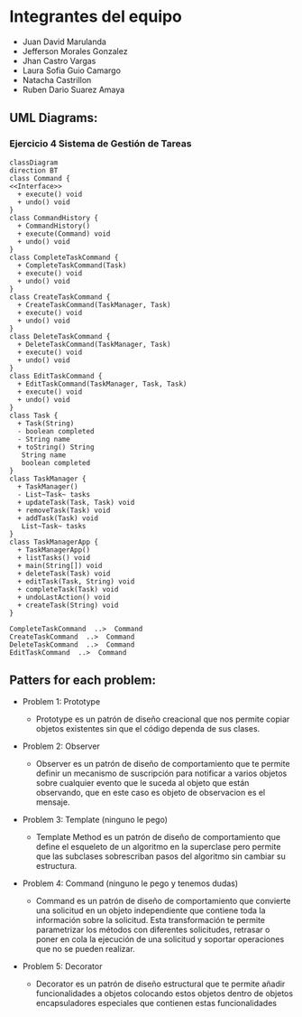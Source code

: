 # Integrantes del equipo
- Juan David Marulanda
- Jefferson Morales Gonzalez
- Jhan Castro Vargas
- Laura Sofia Guio Camargo
- Natacha Castrillon
- Ruben Dario Suarez Amaya


## UML Diagrams:


### Ejercicio 4 Sistema de Gestión de Tareas
```mermaid
classDiagram
direction BT
class Command {
<<Interface>>
  + execute() void
  + undo() void
}
class CommandHistory {
  + CommandHistory() 
  + execute(Command) void
  + undo() void
}
class CompleteTaskCommand {
  + CompleteTaskCommand(Task) 
  + execute() void
  + undo() void
}
class CreateTaskCommand {
  + CreateTaskCommand(TaskManager, Task) 
  + execute() void
  + undo() void
}
class DeleteTaskCommand {
  + DeleteTaskCommand(TaskManager, Task) 
  + execute() void
  + undo() void
}
class EditTaskCommand {
  + EditTaskCommand(TaskManager, Task, Task) 
  + execute() void
  + undo() void
}
class Task {
  + Task(String) 
  - boolean completed
  - String name
  + toString() String
   String name
   boolean completed
}
class TaskManager {
  + TaskManager() 
  - List~Task~ tasks
  + updateTask(Task, Task) void
  + removeTask(Task) void
  + addTask(Task) void
   List~Task~ tasks
}
class TaskManagerApp {
  + TaskManagerApp() 
  + listTasks() void
  + main(String[]) void
  + deleteTask(Task) void
  + editTask(Task, String) void
  + completeTask(Task) void
  + undoLastAction() void
  + createTask(String) void
}

CompleteTaskCommand  ..>  Command 
CreateTaskCommand  ..>  Command 
DeleteTaskCommand  ..>  Command 
EditTaskCommand  ..>  Command 

```





## Patters for each problem:
- Problem 1: Prototype
  - Prototype es un patrón de diseño creacional que nos permite copiar objetos existentes sin que el código dependa de sus clases.

- Problem 2: Observer
  - Observer es un patrón de diseño de comportamiento que te permite definir un mecanismo de suscripción para notificar a varios objetos sobre cualquier evento que le suceda al objeto que están observando, que en este caso es objeto de observacion es el mensaje.

- Problem 3: Template (ninguno le pego)
  - Template Method es un patrón de diseño de comportamiento que define el esqueleto de un algoritmo en la superclase pero permite que las subclases sobrescriban pasos del algoritmo sin cambiar su estructura.

- Problem 4: Command (ninguno le pego y tenemos dudas)
  - Command es un patrón de diseño de comportamiento que convierte una solicitud en un objeto independiente que contiene toda la información sobre la solicitud. Esta transformación te permite parametrizar los métodos con diferentes solicitudes, retrasar o poner en cola la ejecución de una solicitud y soportar operaciones que no se pueden realizar. 
  
- Problem 5: Decorator
  - Decorator es un patrón de diseño estructural que te permite añadir funcionalidades a objetos colocando estos objetos dentro de objetos encapsuladores especiales que contienen estas funcionalidades